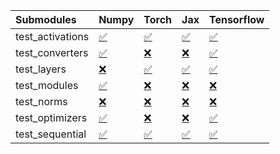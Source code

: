 | Submodules       | Numpy                                                                                                                           | Torch                                                                                                                           | Jax                                                                                                                             | Tensorflow                                                                                                                      |
|:-----------------|:--------------------------------------------------------------------------------------------------------------------------------|:--------------------------------------------------------------------------------------------------------------------------------|:--------------------------------------------------------------------------------------------------------------------------------|:--------------------------------------------------------------------------------------------------------------------------------|
| test_activations | <a href="https://github.com/unifyai/ivy/runs/8056968301?check_suite_focus=true" rel="noopener noreferrer" target="_blank">✅</a> | <a href="https://github.com/unifyai/ivy/runs/8056968549?check_suite_focus=true" rel="noopener noreferrer" target="_blank">✅</a> | <a href="https://github.com/unifyai/ivy/runs/8056968803?check_suite_focus=true" rel="noopener noreferrer" target="_blank">✅</a> | <a href="https://github.com/unifyai/ivy/runs/8056969086?check_suite_focus=true" rel="noopener noreferrer" target="_blank">✅</a> |
| test_converters  | <a href="https://github.com/unifyai/ivy/runs/8056968339?check_suite_focus=true" rel="noopener noreferrer" target="_blank">✅</a> | <a href="https://github.com/unifyai/ivy/runs/8056968580?check_suite_focus=true" rel="noopener noreferrer" target="_blank">❌</a> | <a href="https://github.com/unifyai/ivy/runs/8056968844?check_suite_focus=true" rel="noopener noreferrer" target="_blank">❌</a> | <a href="https://github.com/unifyai/ivy/runs/8056969128?check_suite_focus=true" rel="noopener noreferrer" target="_blank">✅</a> |
| test_layers      | <a href="https://github.com/unifyai/ivy/runs/8056968367?check_suite_focus=true" rel="noopener noreferrer" target="_blank">❌</a> | <a href="https://github.com/unifyai/ivy/runs/8056968614?check_suite_focus=true" rel="noopener noreferrer" target="_blank">✅</a> | <a href="https://github.com/unifyai/ivy/runs/8056968893?check_suite_focus=true" rel="noopener noreferrer" target="_blank">✅</a> | <a href="https://github.com/unifyai/ivy/runs/8056969167?check_suite_focus=true" rel="noopener noreferrer" target="_blank">✅</a> |
| test_modules     | <a href="https://github.com/unifyai/ivy/runs/8056968414?check_suite_focus=true" rel="noopener noreferrer" target="_blank">✅</a> | <a href="https://github.com/unifyai/ivy/runs/8056968650?check_suite_focus=true" rel="noopener noreferrer" target="_blank">❌</a> | <a href="https://github.com/unifyai/ivy/runs/8056968926?check_suite_focus=true" rel="noopener noreferrer" target="_blank">❌</a> | <a href="https://github.com/unifyai/ivy/runs/8056969219?check_suite_focus=true" rel="noopener noreferrer" target="_blank">❌</a> |
| test_norms       | <a href="https://github.com/unifyai/ivy/runs/8056968431?check_suite_focus=true" rel="noopener noreferrer" target="_blank">❌</a> | <a href="https://github.com/unifyai/ivy/runs/8056968683?check_suite_focus=true" rel="noopener noreferrer" target="_blank">❌</a> | <a href="https://github.com/unifyai/ivy/runs/8056968973?check_suite_focus=true" rel="noopener noreferrer" target="_blank">❌</a> | <a href="https://github.com/unifyai/ivy/runs/8056969271?check_suite_focus=true" rel="noopener noreferrer" target="_blank">❌</a> |
| test_optimizers  | <a href="https://github.com/unifyai/ivy/runs/8056968471?check_suite_focus=true" rel="noopener noreferrer" target="_blank">✅</a> | <a href="https://github.com/unifyai/ivy/runs/8056968720?check_suite_focus=true" rel="noopener noreferrer" target="_blank">❌</a> | <a href="https://github.com/unifyai/ivy/runs/8056969008?check_suite_focus=true" rel="noopener noreferrer" target="_blank">❌</a> | <a href="https://github.com/unifyai/ivy/runs/8056969318?check_suite_focus=true" rel="noopener noreferrer" target="_blank">✅</a> |
| test_sequential  | <a href="https://github.com/unifyai/ivy/runs/8056968516?check_suite_focus=true" rel="noopener noreferrer" target="_blank">✅</a> | <a href="https://github.com/unifyai/ivy/runs/8056968754?check_suite_focus=true" rel="noopener noreferrer" target="_blank">✅</a> | <a href="https://github.com/unifyai/ivy/runs/8056969049?check_suite_focus=true" rel="noopener noreferrer" target="_blank">✅</a> | <a href="https://github.com/unifyai/ivy/runs/8056969349?check_suite_focus=true" rel="noopener noreferrer" target="_blank">✅</a> |